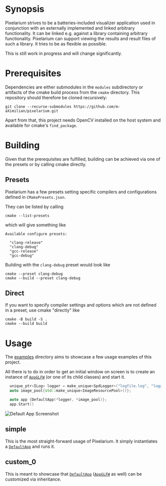 
# Synopsis

Pixelarium strives to be a batteries-included visualizer application used in conjunction with an externally implemented and linked arbitrary functionality.
It can be linked e.g. against a library containing arbitrary functionality. Pixelarium can support viewing the results and result files of such a library.
It tries to be as flexible as possible.

This is still work in progress and will change significantly.


# Prerequisites

Dependencies are either submodules in the `modules` subdirectory or artifacts of the cmake build process from the `cmake` directory. This repository should therefore be cloned recursively:

    git clone --recurse-submodules https://github.com/m-aXimilian/pixelarium.git

Apart from that, this project needs OpenCV installed on the host system and available for cmake's `find_package`.


# Building

Given that the prerequisites are fulfilled, building can be achieved via one of the presets or by calling cmake directly.


## Presets

Pixelarium has a few presets setting specific compilers and configurations defined in `CMakePresets.json`.

They can be listed by calling

    cmake --list-presets

which will give something like

    Available configure presets:
    
      "clang-release"
      "clang-debug"
      "gcc-release"
      "gcc-debug"

Building with the `clang-debug` preset would look like

    cmake --preset clang-debug
    cmake --build --preset clang-debug


## Direct

If you want to specify compiler settings and options which are not defined in a preset, use cmake "directly" like

    cmake -B build -S .
    cmake --build build

# Usage

The [examples](https://github.com/m-aXimilian/pixelarium/tree/fd400bf545ade029696c21119a50cf4bb67ffbac/examples) directory aims to showcase a few usage examples of this project.

All there is to do in order to get an initial window on screen is to create an instance of [`AppGLFW`](https://github.com/m-aXimilian/pixelarium/blob/fd400bf545ade029696c21119a50cf4bb67ffbac/lib/app/AppGLFW.hpp) (or one of its child classes) and start it.

```cpp
  unique_ptr<ILog> logger = make_unique<SpdLogger>("logfile.log", "loggername");
  auto image_pool{std::make_unique<ImageResourcePool>()};

  auto app {DefaultApp(*logger, *image_pool)};
  app.Start()
```


![Default App Screenshot](default-app.png)


## simple

This is the most straight-forward usage of Pixelarium. It simply instantiates a [`DefaultApp`](https://github.com/m-aXimilian/pixelarium/blob/fd400bf545ade029696c21119a50cf4bb67ffbac/lib/app/DefaultApp.hpp) and runs it.


## custom_0

This is meant to showcase that [`DefaultApp`]((https://github.com/m-aXimilian/pixelarium/blob/fd400bf545ade029696c21119a50cf4bb67ffbac/lib/app/DefaultApp.hpp)) ([`AppGLFW`](https://github.com/m-aXimilian/pixelarium/blob/fd400bf545ade029696c21119a50cf4bb67ffbac/lib/app/AppGLFW.hpp) as well) can be customized via inheritance.

